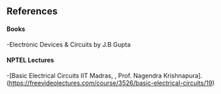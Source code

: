 ## References
#### Books
-Electronic Devices & Circuits by J.B Gupta


#### NPTEL Lectures
-[Basic Electrical Circuits
IIT Madras, , Prof. Nagendra Krishnapura].(https://freevideolectures.com/course/3526/basic-electrical-circuits/19)
